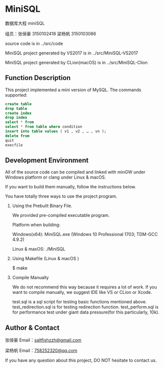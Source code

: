 # MiniSQL

数据库大程 miniSQL

组员：张倬豪 3150102418 梁杨帆 3150103086

source code is in ../src/code

MiniSQL project generated by VS2017 is in ../src/MiniSQL-VS2017

MiniSQL project generated by CLion(macOS) is in ../src/MiniSQL-Clion

## Function Description

This project implemented a mini version of MySQL. The commands supported:

```sql
create table
drop table
create index
drop index
select * from 
select * from table where condition
insert into table values ( v1 , v2 , … , vn );
delete from
quit
execfile

```


## Development Environment

All of the source code can be compiled and linked with minGW under Windows platform or clang under Linux & macOS.

If you want to build them manually, follow the instructions below.

You have totally three ways to use the project program.

1. Using the Prebuilt Binary File.

    We provided pre-compiled executable program.
    
    Platform when building:
    
    Windows(x64): MiniSQL.exe (Windows 10 Professional 1703; TDM-GCC 4.9.2)
    
    Linux & maxOS: ./MiniSQL

2. Using Makefile (Linux & macOS )

    $ make

3. Compile Manually

    We do not recommend this way because it requires a lot of work. If you want to compile manually, we suggest IDE like VS or CLion or Xcode.
    
    test.sql is a sql script for testing basic functions mentioned above.
    test_redirection.sql is for testing redirection function.
    test_perform.sql is for performance test under giant data pressure(for this particularly, 10k).

## Author & Contact

张倬豪 Email：saltfishzzh@gmail.com

梁杨帆 Email：758252320@qq.com

If you have any question about this project, DO NOT hesitate to contact us.